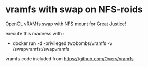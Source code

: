 # vramfs with swap on NFS-roids
OpenCL vRAMfs swap with NFS mount for Great Justice!

execute this madness with :
- docker run -d -privileged twobombs/vramfs -v /swapvramfs:/swapvramfs

vramfs code included from https://github.com/Overv/vramfs
